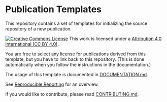 # Publication Templates

This repository contains a set of templates for initializing the source repository of a new publication.

[![Creative Commons License](https://i.creativecommons.org/l/by-nc-sa/4.0/88x31.png)](http://creativecommons.org/licenses/by-nc-sa/4.0/)
This work is licensed under a [Attribution 4.0 International (CC BY 4.0)](https://creativecommons.org/licenses/by/4.0/).

You are free to select any license for publications derived from this template,
but you have to link back to this repository.
(This is done automatically when you follow the instructions in the documentation.)

The usage of this template is documented in [DOCUMENTATION.md](DOCUMENTATION.md).

See [Reproducible Reporting](https://github.com/reproducible-reporting) for an overview.

If you would like to contribute, please read [CONTRIBUTING.md](https://github.com/reproducible-reporting/.github/blob/main/CONTRIBUTING.md).
